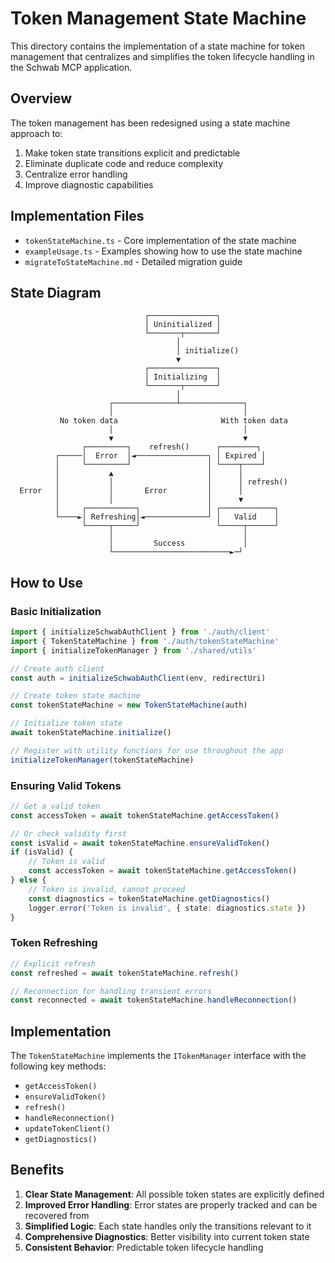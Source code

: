 # Token Management State Machine

This directory contains the implementation of a state machine for token
management that centralizes and simplifies the token lifecycle handling in the
Schwab MCP application.

## Overview

The token management has been redesigned using a state machine approach to:

1. Make token state transitions explicit and predictable
2. Eliminate duplicate code and reduce complexity
3. Centralize error handling
4. Improve diagnostic capabilities

## Implementation Files

- `tokenStateMachine.ts` - Core implementation of the state machine
- `exampleUsage.ts` - Examples showing how to use the state machine
- `migrateToStateMachine.md` - Detailed migration guide

## State Diagram

```
                              ┌───────────────┐
                              │ Uninitialized │
                              └───────┬───────┘
                                     │
                                     │ initialize()
                                     ▼
                              ┌───────────────┐
                              │ Initializing  │
                              └───────┬───────┘
                                     │
                      ┌──────────────┴──────────────┐
                      │                             │
           No token data                       With token data
                      │                             │
                      ▼                             ▼
                ┌─────────┐    refresh()      ┌────────┐
          ┌─────│  Error  │◄────────────────┐ │ Expired │
          │     └─────────┘                 │ └────┬────┘
          │           ▲                     │      │
          │           │                     │      │ refresh()
  Error   │           │       Error         │      │
          │           │                     │      ▼
          │     ┌───────────┐               │ ┌────────────┐
          └────►│ Refreshing│◄──────────────┘ │   Valid    │
                └─────┬─────┘                 └─────┬──────┘
                      │                             │
                      │         Success             │
                      └──────────────────────────►─┘
```

## How to Use

### Basic Initialization

```typescript
import { initializeSchwabAuthClient } from './auth/client'
import { TokenStateMachine } from './auth/tokenStateMachine'
import { initializeTokenManager } from './shared/utils'

// Create auth client
const auth = initializeSchwabAuthClient(env, redirectUri)

// Create token state machine
const tokenStateMachine = new TokenStateMachine(auth)

// Initialize token state
await tokenStateMachine.initialize()

// Register with utility functions for use throughout the app
initializeTokenManager(tokenStateMachine)
```

### Ensuring Valid Tokens

```typescript
// Get a valid token
const accessToken = await tokenStateMachine.getAccessToken()

// Or check validity first
const isValid = await tokenStateMachine.ensureValidToken()
if (isValid) {
	// Token is valid
	const accessToken = await tokenStateMachine.getAccessToken()
} else {
	// Token is invalid, cannot proceed
	const diagnostics = tokenStateMachine.getDiagnostics()
	logger.error('Token is invalid', { state: diagnostics.state })
}
```

### Token Refreshing

```typescript
// Explicit refresh
const refreshed = await tokenStateMachine.refresh()

// Reconnection for handling transient errors
const reconnected = await tokenStateMachine.handleReconnection()
```

## Implementation

The `TokenStateMachine` implements the `ITokenManager` interface with the
following key methods:

- `getAccessToken()`
- `ensureValidToken()`
- `refresh()`
- `handleReconnection()`
- `updateTokenClient()`
- `getDiagnostics()`

## Benefits

1. **Clear State Management**: All possible token states are explicitly defined
2. **Improved Error Handling**: Error states are properly tracked and can be
   recovered from
3. **Simplified Logic**: Each state handles only the transitions relevant to it
4. **Comprehensive Diagnostics**: Better visibility into current token state
5. **Consistent Behavior**: Predictable token lifecycle handling
